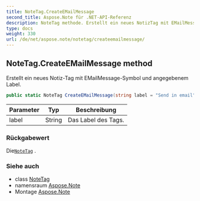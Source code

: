 ```yaml
---
title: NoteTag.CreateEMailMessage
second_title: Aspose.Note für .NET-API-Referenz
description: NoteTag methode. Erstellt ein neues NotizTag mit EMailMessageSymbol und angegebenem Label.
type: docs
weight: 330
url: /de/net/aspose.note/notetag/createemailmessage/
---
```

## NoteTag.CreateEMailMessage method

Erstellt ein neues Notiz-Tag mit EMailMessage-Symbol und angegebenem Label.

```csharp
public static NoteTag CreateEMailMessage(string label = "Send in email")
```

| Parameter | Typ | Beschreibung |
| --- | --- | --- |
| label | String | Das Label des Tags. |

### Rückgabewert

Die[`NoteTag`](../) .

### Siehe auch

* class [NoteTag](../)
* namensraum [Aspose.Note](../../notetag/)
* Montage [Aspose.Note](../../../)


